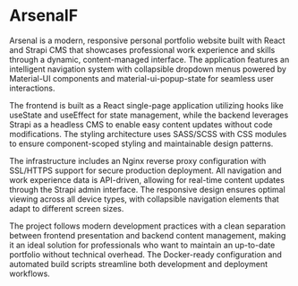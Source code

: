 # ArsenalF
Arsenal is a modern, responsive personal portfolio website built with React and Strapi CMS that showcases professional work experience and skills through a dynamic, content-managed interface. The application features an intelligent navigation system with collapsible dropdown menus powered by Material-UI components and material-ui-popup-state for seamless user interactions.

The frontend is built as a React single-page application utilizing hooks like useState and useEffect for state management, while the backend leverages Strapi as a headless CMS to enable easy content updates without code modifications. The styling architecture uses SASS/SCSS with CSS modules to ensure component-scoped styling and maintainable design patterns.

The infrastructure includes an Nginx reverse proxy configuration with SSL/HTTPS support for secure production deployment. All navigation and work experience data is API-driven, allowing for real-time content updates through the Strapi admin interface. The responsive design ensures optimal viewing across all device types, with collapsible navigation elements that adapt to different screen sizes.

The project follows modern development practices with a clean separation between frontend presentation and backend content management, making it an ideal solution for professionals who want to maintain an up-to-date portfolio without technical overhead. The Docker-ready configuration and automated build scripts streamline both development and deployment workflows.
